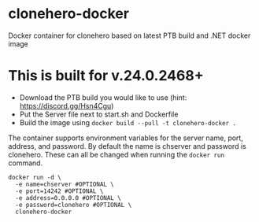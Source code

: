# clonehero-docker
Docker container for clonehero based on latest PTB build and .NET docker image

# This is built for v.24.0.2468+

- Download the PTB build you would like to use (hint: https://discord.gg/Hsn4Cgu)
- Put the Server file next to start.sh and Dockerfile
- Build the image using `docker build --pull -t clonehero-docker .`

The container supports environment variables for the server name, port, address, and password. By default the name is chserver and password is clonehero. These can all be changed when running the `docker run` command.

```
docker run -d \
  -e name=chserver #OPTIONAL \
  -e port=14242 #OPTIONAL \
  -e address=0.0.0.0 #OPTIONAL \
  -e password=clonehero #OPTIONAL \
  clonehero-docker
```
